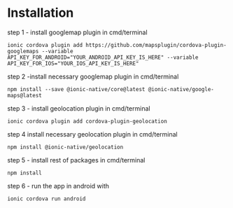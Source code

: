 # Installation
step 1 - install googlemap plugin in cmd/terminal
```
ionic cordova plugin add https://github.com/mapsplugin/cordova-plugin-googlemaps --variable API_KEY_FOR_ANDROID="YOUR_ANDROID_API_KEY_IS_HERE" --variable API_KEY_FOR_IOS="YOUR_IOS_API_KEY_IS_HERE"
```

step 2 -install necessary googlemap plugin in cmd/terminal
```
npm install --save @ionic-native/core@latest @ionic-native/google-maps@latest
```

step 3 - install geolocation plugin in cmd/terminal
```
ionic cordova plugin add cordova-plugin-geolocation
```

step 4 install necessary geolocation plugin in cmd/terminal
```
npm install @ionic-native/geolocation
```

step 5 - install rest of packages in cmd/terminal
```
npm install
```

step 6 - run the app in android with
```
ionic cordova run android
```

